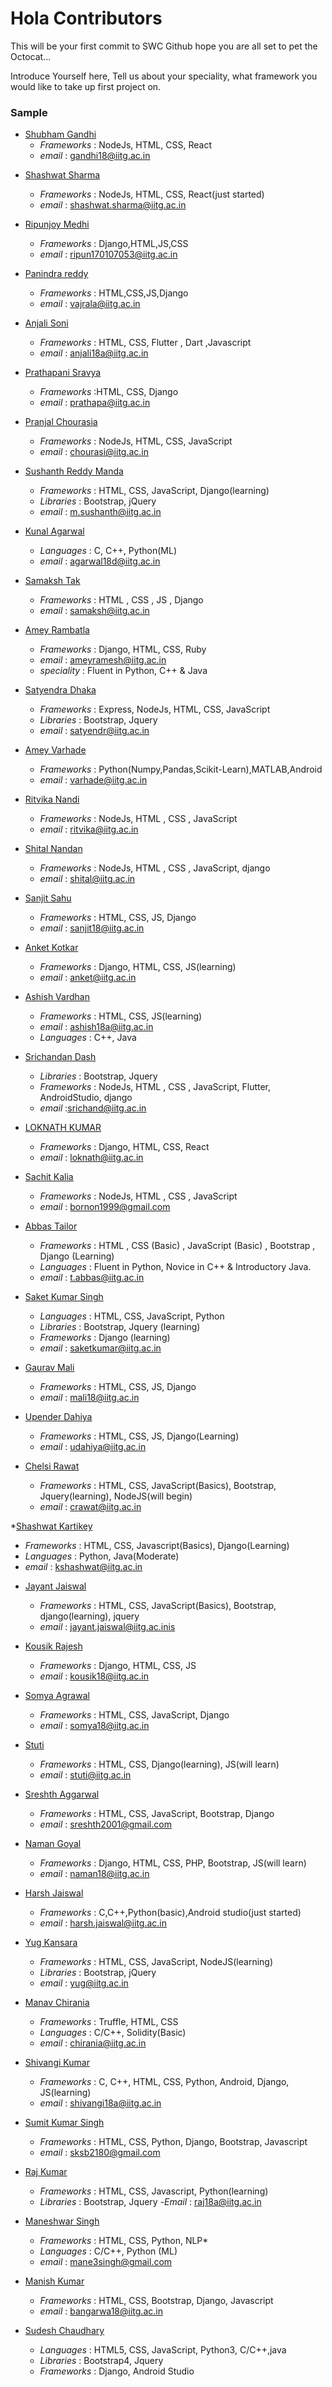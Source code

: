 # Hola Contributors

This will be your first commit to SWC Github hope you are all set to pet the Octocat...

Introduce Yourself here, Tell us about your speciality, what framework you would like to take up first project on.

### Sample
* [Shubham Gandhi](https://github.com/aiBotShubham)
   - *Frameworks* : NodeJs, HTML, CSS, React
   - *email* : gandhi18@iitg.ac.in

<!--sample is shown above -->
* [Shashwat Sharma](https://github.com/Svanazar)   <!--Working on : swc-courses (front-end,1)-->
   - *Frameworks* : NodeJs, HTML, CSS, React(just started)
   - *email* : shashwat.sharma@iitg.ac.in

* [Ripunjoy Medhi](https://github.com/ripun170107053)
   - *Frameworks* : Django,HTML,JS,CSS
   - *email* : ripun170107053@iitg.ac.in

* [Panindra reddy](https://github.com/panindra-ai)
   - *Frameworks* : HTML,CSS,JS,Django
   - *email* : vajrala@iitg.ac.in

* [Anjali Soni](https://github.com/anjalisoni3655)
   - *Frameworks* : HTML, CSS, Flutter , Dart ,Javascript
   - *email* : anjali18a@iitg.ac.in

* [Prathapani Sravya](https://github.com/sravya27082001)
   - *Frameworks* :HTML, CSS, Django
   - *email* : prathapa@iitg.ac.in

* [Pranjal Chourasia](https://github.com/pranjal5399)
   - *Frameworks* : NodeJs, HTML, CSS, JavaScript
   - *email* : chourasi@iitg.ac.in 

* [Sushanth Reddy Manda](https://github.com/SushanthReddyManda)  <!-- Working on : placement-portal (front-end,1) -->
   - *Frameworks* :  HTML, CSS, JavaScript, Django(learning)
   - *Libraries* : Bootstrap, jQuery
   - *email* : m.sushanth@iitg.ac.in

* [Kunal Agarwal](https://github.com/kunalagarwal101)
   - *Languages* : C, C++, Python(ML)
   - *email* : agarwal18d@iitg.ac.in

* [Samaksh Tak](https://github.com/samaksh1)
   - *Frameworks* : HTML , CSS , JS , Django
   - *email* : samaksh@iitg.ac.in

* [Amey Rambatla](https://github.com/Ameybot)
   - *Frameworks* : Django, HTML, CSS, Ruby
   - *email* : ameyramesh@iitg.ac.in
   - *speciality* : Fluent in Python, C++ & Java

* [Satyendra Dhaka](https://github.com/satyendradhaka)   <!--Working on : swc-courses(2)-->
   - *Frameworks* : Express, NodeJs, HTML, CSS, JavaScript
   - *Libraries* : Bootstrap, Jquery
   - *email* : satyendr@iitg.ac.in

* [Amey Varhade](https://github.com/yemaedahrav)
   - *Frameworks* : Python(Numpy,Pandas,Scikit-Learn),MATLAB,Android
   - *email* : varhade@iitg.ac.in

* [Ritvika Nandi](https://github.com/ritvikanandi)    <!--Working on : swc-courses(2)-->
   - *Frameworks* : NodeJs, HTML , CSS , JavaScript
   - *email* : ritvika@iitg.ac.in

* [Shital Nandan](https://github.com/Shital102)
   - *Frameworks* : NodeJs, HTML , CSS , JavaScript, django
   - *email* : shital@iitg.ac.in

* [Sanjit Sahu](https://github.com/sanjit30)
   - *Frameworks* : HTML, CSS, JS, Django
   - *email*      : sanjit18@iitg.ac.in

* [Anket Kotkar](https://github.com/ask7276)
   - *Frameworks* : Django, HTML, CSS, JS(learning)
   - *email* : anket@iitg.ac.in

* [Ashish Vardhan](https://github.com/walkingn8mare)
   - *Frameworks* : HTML, CSS, JS(learning)
   - *email* : ashish18a@iitg.ac.in
   - *Languages* : C++, Java

* [Srichandan Dash](https://github.comscdchandan)
   - *Libraries* : Bootstrap, Jquery
   - *Frameworks* : NodeJs, HTML , CSS , JavaScript, Flutter, AndroidStudio, django
   - *email* :srichand@iitg.ac.in

* [LOKNATH KUMAR](https://github.com/LOkn7630) 
   - *Frameworks* : Django, HTML, CSS, React
   - *email* : loknath@iitg.ac.in

* [Sachit Kalia](https://github.com/Sachit-Kalia)
   - *Frameworks* : NodeJs, HTML , CSS , JavaScript
   - *email* : bornon1999@gmail.com

* [Abbas Tailor](https://github.com/taylor-abbas)
   - *Frameworks* : HTML , CSS (Basic) , JavaScript (Basic) , Bootstrap , Django (Learning)
   - *Languages* : Fluent in Python, Novice in C++ & Introductory Java.
   - *email* : t.abbas@iitg.ac.in

* [Saket Kumar Singh](https://github.com/sksingh1202)
   - *Languages* : HTML, CSS, JavaScript, Python
   - *Libraries* : Bootstrap, Jquery (learning)
   - *Frameworks* : Django (learning)
   - *email* : saketkumar@iitg.ac.in

* [Gaurav Mali](https://github.com/gaurav7147)
   - *Frameworks* : HTML, CSS, JS, Django
   - *email* : mali18@iitg.ac.in

* [Upender Dahiya](https://github.com/Dahiya27)
   - *Frameworks* : HTML, CSS, JS, Django(Learning)
   - *email* : udahiya@iitg.ac.in

* [Chelsi Rawat](https://github.com/chelsi-001011) 
   - *Frameworks* : HTML, CSS, JavaScript(Basics), Bootstrap, Jquery(learning), NodeJS(will begin)
   - *email* : crawat@iitg.ac.in

*[Shashwat Kartikey](https://github.com/ShashwatKartikey)
  - *Frameworks* : HTML, CSS, Javascript(Basics), Django(Learning)
  - *Languages* : Python, Java(Moderate)
  - *email* : kshashwat@iitg.ac.in

* [Jayant Jaiswal](https://github.com/jayantjaiswal100) <!-- Working on : placement-portal (front-end,1)--> 
   - *Frameworks* : HTML, CSS, JavaScript(Basics), Bootstrap, django(learning), jquery
   - *email* : jayant.jaiswal@iitg.ac.inis

* [Kousik Rajesh](https://github.com/kousikr26) <!-- Working on : placement-portal (2)-->
   - *Frameworks* : Django, HTML, CSS, JS
   - *email* : kousik18@iitg.ac.in

* [Somya Agrawal](https://github.com/imemya19)
   - *Frameworks* : HTML, CSS, JavaScript, Django
   - *email* : somya18@iitg.ac.in

 * [Stuti](https://github.com/stusat)
    - *Frameworks* : HTML, CSS, Django(learning), JS(will learn)
    - *email* : stuti@iitg.ac.in

* [Sreshth Aggarwal](https://github.com/Sreshth01)
   - *Frameworks* : HTML, CSS, JavaScript, Bootstrap, Django
   - *email* : sreshth2001@gmail.com

* [Naman Goyal](https://github.com/Whistler27)
   - *Frameworks* : Django, HTML, CSS, PHP, Bootstrap, JS(will learn)
   - *email* : naman18@iitg.ac.in

* [Harsh Jaiswal](https://github.com/BlAckbURn07)
   - *Frameworks* : C,C++,Python(basic),Android studio(just started)
   - *email* : harsh.jaiswal@iitg.ac.in

* [Yug Kansara](https://github.com/ullsee)
   - *Frameworks* : HTML, CSS, JavaScript, NodeJS(learning)
   - *Libraries* : Bootstrap, jQuery
   - *email* : yug@iitg.ac.in  

* [Manav Chirania](https://github.com/manav-15)
   - *Frameworks* : Truffle, HTML, CSS
   - *Languages* : C/C++, Solidity(Basic)
   - *email* : chirania@iitg.ac.in

* [Shivangi Kumar](https://github.com/amateur29)
   - *Frameworks* : C, C++, HTML, CSS, Python, Android, Django, JS(learning)
   - *email* : shivangi18a@iitg.ac.in

* [Sumit Kumar Singh](https://github.com/sksb2180)
   - *Frameworks* : HTML, CSS, Python, Django, Bootstrap, Javascript
   - *email* : sksb2180@gmail.com

* [Raj Kumar](https://github.com/raj2207)
  - *Frameworks* : HTML, CSS, Javascript, Python(learning)
  - *Libraries*  : Bootstrap, Jquery
   -*Email*    : raj18a@iitg.ac.in
   
* [Maneshwar Singh](https://github.com/maneshwarS)
   - *Frameworks* : HTML, CSS, Python, NLP*
   - *Languages* : C/C++, Python (ML)
   - *email* : mane3singh@gmail.com

* [Manish Kumar](https://github.com/bangarwa18)
    - *Frameworks* : HTML, CSS, Bootstrap, Django, Javascript
    - *email* : bangarwa18@iitg.ac.in

* [Sudesh Chaudhary](https://github.com/sudesh1122) <!--Working on : placement-portal(2)-->
   - *Languages* : HTML5, CSS, JavaScript, Python3, C/C++,java
   - *Libraries* : Bootstrap4, Jquery
   - *Frameworks* : Django, Android Studio

